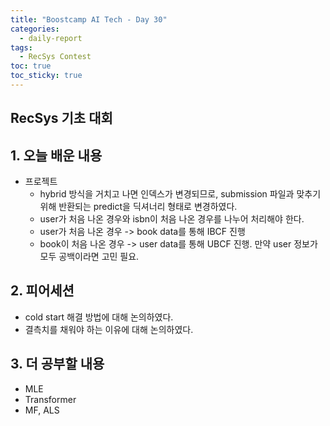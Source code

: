 ```yaml
---
title: "Boostcamp AI Tech - Day 30"
categories:
  - daily-report
tags:
  - RecSys Contest
toc: true
toc_sticky: true
---
```


## RecSys 기초 대회

## 1. 오늘 배운 내용
- 프로젝트
	- hybrid 방식을 거치고 나면 인덱스가 변경되므로, submission 파일과 맞추기 위해 반환되는 predict을 딕셔너리 형태로 변경하였다.
	- user가 처음 나온 경우와 isbn이 처음 나온 경우를 나누어 처리해야 한다. 
	- user가 처음 나온 경우 -> book data를 통해 IBCF 진행
	- book이 처음 나온 경우 -> user data를 통해 UBCF 진행. 만약 user 정보가 모두 공백이라면 고민 필요.

## 2. 피어세션
- cold start 해결 방법에 대해 논의하였다.
- 결측치를 채워야 하는 이유에 대해 논의하였다.

## 3. 더 공부할 내용
- MLE
- Transformer
- MF, ALS